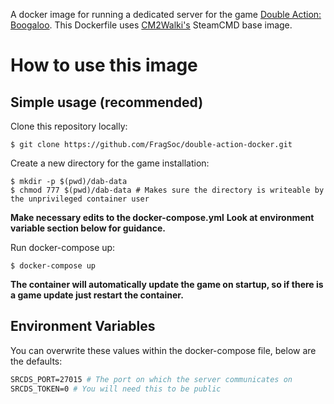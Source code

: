 A docker image for running a dedicated server for the game [Double Action: Boogaloo](https://store.steampowered.com/app/317360/Double_Action_Boogaloo/). This Dockerfile uses [CM2Walki's](https://github.com/CM2Walki/) SteamCMD base image.

# How to use this image
## Simple usage (recommended)

Clone this repository locally:<br/>
```console
$ git clone https://github.com/FragSoc/double-action-docker.git
```

Create a new directory for the game installation:
```console
$ mkdir -p $(pwd)/dab-data
$ chmod 777 $(pwd)/dab-data # Makes sure the directory is writeable by the unprivileged container user
```

**Make necessary edits to the docker-compose.yml**
**Look at environment variable section below for guidance.**

Run docker-compose up:<br/>
```console
$ docker-compose up
```


**The container will automatically update the game on startup, so if there is a game update just restart the container.**


## Environment Variables
You can overwrite these values within the docker-compose file, below are the defaults: 
```dockerfile
SRCDS_PORT=27015 # The port on which the server communicates on
SRCDS_TOKEN=0 # You will need this to be public
```
